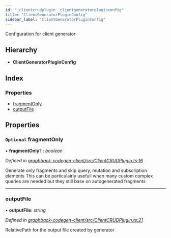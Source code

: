 ```yaml
---
id: "_clientcrudplugin_.clientgeneratorpluginconfig"
title: "ClientGeneratorPluginConfig"
sidebar_label: "ClientGeneratorPluginConfig"
---
```


Configuration for client generator

## Hierarchy

* **ClientGeneratorPluginConfig**

## Index

### Properties

* [fragmentOnly](_clientcrudplugin_.clientgeneratorpluginconfig.md#optional-fragmentonly)
* [outputFile](_clientcrudplugin_.clientgeneratorpluginconfig.md#outputfile)

## Properties

### `Optional` fragmentOnly

• **fragmentOnly**? : *boolean*

*Defined in [graphback-codegen-client/src/ClientCRUDPlugin.ts:16](https://github.com/aerogear/graphback/blob/bc616b51/packages/graphback-codegen-client/src/ClientCRUDPlugin.ts#L16)*

Generate only fragments and skip query, mutation and subscription elements
This can be particulairly usefull when many custom complex queries are needed
but they still base on autogenerated fragments

___

###  outputFile

• **outputFile**: *string*

*Defined in [graphback-codegen-client/src/ClientCRUDPlugin.ts:21](https://github.com/aerogear/graphback/blob/bc616b51/packages/graphback-codegen-client/src/ClientCRUDPlugin.ts#L21)*

RelativePath for the output file created by generator
